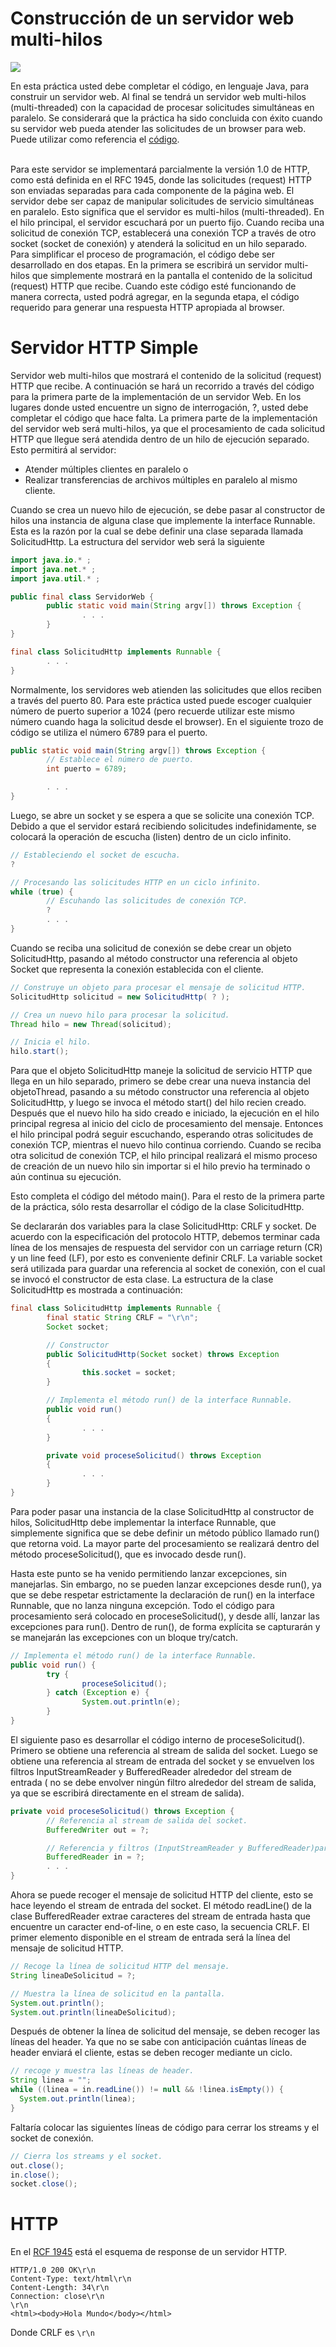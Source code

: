 # Construcción de un servidor web multi-hilos

<img src="https://raw.githubusercontent.com/Domiciano/Compunet2-251/refs/heads/main/image1.png">


En esta práctica usted debe completar el código, en lenguaje Java, para construir un servidor web. Al final se tendrá un servidor web multi-hilos (multi-threaded) con la capacidad de procesar solicitudes simultáneas en paralelo. Se considerará que la práctica ha sido concluida con éxito cuando su servidor web pueda atender las solicitudes de un browser para web. Puede utilizar como referencia el <a href="https://github.com/Domiciano/Compunet2-251/blob/main/Notas%20de%20clase/S1/example.md">código</a>.

<br>
Para este servidor se implementará parcialmente la versión 1.0 de HTTP, como está definida en el RFC 1945, donde las solicitudes (request) HTTP son enviadas separadas para cada componente de la página web. El servidor debe ser capaz de manipular solicitudes de servicio simultáneas en paralelo. Esto significa que el servidor es multi-hilos (multi-threaded). En el hilo principal, el servidor escuchará por un puerto fijo. Cuando reciba una solicitud de conexión TCP, establecerá una conexión TCP a través de otro socket (socket de conexión) y atenderá la solicitud en un hilo separado. Para simplificar el proceso de programación, el código debe ser desarrollado en dos etapas. En la primera se escribirá un servidor multi-hilos que simplemente mostrará en la pantalla el contenido de la solicitud (request) HTTP que recibe. Cuando este código esté funcionando de manera correcta, usted podrá agregar, en la segunda etapa, el código requerido para generar una respuesta HTTP apropiada al browser.

# Servidor HTTP Simple

Servidor web multi-hilos que mostrará el contenido de la solicitud (request) HTTP que recibe. A continuación se hará un recorrido a través del código para la primera parte de la  implementación de un servidor Web. En los lugares donde usted encuentre un signo de interrogación, ?, usted debe completar el código que hace falta.
La primera parte de la implementación del servidor web será multi-hilos, ya que el procesamiento de cada solicitud HTTP que llegue será atendida dentro de un hilo de ejecución separado. Esto permitirá al servidor:

- Atender múltiples clientes en paralelo o
- Realizar transferencias de archivos múltiples en paralelo al mismo cliente.
  
Cuando se crea un nuevo hilo de ejecución, se debe pasar al constructor de hilos una instancia de alguna clase que implemente la interface Runnable. Esta es la razón por la cual se debe definir una clase separada llamada SolicitudHttp. La estructura del servidor web será la siguiente

```java
import java.io.* ;
import java.net.* ;
import java.util.* ;

public final class ServidorWeb {
        public static void main(String argv[]) throws Exception {
                . . .
        }
}

final class SolicitudHttp implements Runnable {
        . . .
}
```

Normalmente, los servidores web atienden las solicitudes que ellos reciben a través del puerto 80. Para este práctica usted puede escoger cualquier número de puerto superior a 1024 (pero recuerde utilizar este mismo número cuando haga la solicitud desde el browser). En el siguiente trozo de código se utiliza el número 6789 para el puerto.

```java
public static void main(String argv[]) throws Exception {
        // Establece el número de puerto.
        int puerto = 6789;

        . . .
}
```
Luego, se abre un socket y se espera a que se solicite una conexión TCP. Debido a que el servidor estará recibiendo solicitudes indefinidamente, se colocará la operación de escucha (listen) dentro de un ciclo infinito. 

```java
// Estableciendo el socket de escucha.
?

// Procesando las solicitudes HTTP en un ciclo infinito.
while (true) {
        // Escuhando las solicitudes de conexión TCP.
        ?
        . . .
}
```
Cuando se reciba una solicitud de conexión se debe crear un objeto SolicitudHttp, pasando al método constructor una referencia al objeto Socket que representa la conexión establecida con el cliente.
```java
// Construye un objeto para procesar el mensaje de solicitud HTTP.
SolicitudHttp solicitud = new SolicitudHttp( ? );

// Crea un nuevo hilo para procesar la solicitud.
Thread hilo = new Thread(solicitud);

// Inicia el hilo.
hilo.start();
```

Para que el objeto SolicitudHttp maneje la solicitud de servicio HTTP que llega en un hilo separado, primero se debe crear una nueva instancia del objetoThread, pasando a su método constructor una referencia al objeto SolicitudHttp, y luego se invoca el método start() del hilo recien creado.
Después que el nuevo hilo ha sido creado e iniciado, la ejecución en el hilo principal regresa al inicio del ciclo de procesamiento del mensaje. Entonces el hilo principal podrá seguir escuchando, esperando otras solicitudes de conexión TCP, mientras el nuevo hilo continua corriendo. Cuando se reciba otra solicitud de conexión TCP, el hilo principal realizará el mismo proceso de creación de un nuevo hilo sin importar si el hilo previo ha terminado o aún continua su ejecución.

Esto completa el código del método main(). Para el resto de la primera parte de la práctica, sólo resta desarrollar el código de la clase SolicitudHttp.

Se declararán dos variables para la clase SolicitudHttp: CRLF y socket. De acuerdo con la especificación del protocolo HTTP, debemos terminar cada línea de los mensajes de respuesta del servidor con un carriage return (CR) y un line feed (LF), por esto es conveniente definir CRLF. La variable socket será utilizada para guardar una referencia al socket de conexión, con el cual se invocó el constructor de esta clase. La estructura de la clase SolicitudHttp es mostrada a continuación:

```java
final class SolicitudHttp implements Runnable {
        final static String CRLF = "\r\n";
        Socket socket;

        // Constructor
        public SolicitudHttp(Socket socket) throws Exception 
        {
                this.socket = socket;
        }

        // Implementa el método run() de la interface Runnable.
        public void run()
        {
                . . .
        }

        private void proceseSolicitud() throws Exception
        {
                . . .
        }
}
```

Para poder pasar una instancia de la clase SolicitudHttp al constructor de hilos, SolicitudHttp debe implementar la interface Runnable, que simplemente significa que se debe definir un método público llamado run() que retorna void. La mayor parte del procesamiento se realizará dentro del método proceseSolicitud(), que es invocado desde run().

Hasta este punto se ha venido permitiendo lanzar excepciones, sin manejarlas. Sin embargo, no se pueden lanzar excepciones desde run(), ya que se debe respetar estrictamente la declaración de run() en la interface Runnable, que no lanza ninguna excepción. Todo el código para procesamiento será colocado en proceseSolicitud(), y desde allí, lanzar las excepciones para run(). Dentro de run(), de forma explícita se capturarán y se manejarán las excepciones con un bloque try/catch.

```java
// Implementa el método run() de la interface Runnable.
public void run() {
        try {
                proceseSolicitud();
        } catch (Exception e) {
                System.out.println(e);
        }
}
```

El siguiente paso es desarrollar el código interno de proceseSolicitud(). Primero se obtiene una referencia al stream de salida del socket. Luego se obtiene una referencia al stream de entrada del socket y se envuelven los filtros InputStreamReader y BufferedReader alrededor del stream de entrada ( no se debe envolver ningún filtro alrededor del stream de salida, ya que se escribirá directamente en el stream de salida).

```java
private void proceseSolicitud() throws Exception {
        // Referencia al stream de salida del socket.
        BufferedWriter out = ?;

        // Referencia y filtros (InputStreamReader y BufferedReader)para el stream de entrada.
        BufferedReader in = ?;
        . . .
}
```

Ahora se puede recoger el mensaje de solicitud HTTP del cliente, esto se hace leyendo el stream de entrada del socket. El método readLine() de la clase BufferedReader extrae caracteres del stream de entrada hasta que encuentre un caracter end-of-line, o en este caso, la secuencia CRLF.
El primer elemento disponible en el stream de entrada será la línea del mensaje de solicitud HTTP.

```java
// Recoge la línea de solicitud HTTP del mensaje.
String lineaDeSolicitud = ?;

// Muestra la línea de solicitud en la pantalla.
System.out.println();
System.out.println(lineaDeSolicitud);
```

Después de obtener la línea de solicitud del mensaje, se deben recoger las líneas del header. Ya que no se sabe con anticipación cuántas líneas de header enviará el cliente, estas se deben recoger mediante un ciclo.

```java
// recoge y muestra las líneas de header.
String linea = "";
while ((linea = in.readLine()) != null && !linea.isEmpty()) {
  System.out.println(linea);
}
```

Faltaría colocar las siguientes líneas de código para cerrar los streams y el socket de conexión.

```java
// Cierra los streams y el socket.
out.close();
in.close();
socket.close();
```

# HTTP 

En el <a href="https://datatracker.ietf.org/doc/html/rfc1945">RCF 1945</a> está el esquema de response de un servidor HTTP. 
```
HTTP/1.0 200 OK\r\n
Content-Type: text/html\r\n
Content-Length: 34\r\n
Connection: close\r\n
\r\n
<html><body>Hola Mundo</body></html>
```
Donde CRLF es `\r\n`
